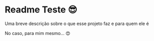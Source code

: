# Readme Teste 😎

Uma breve descrição sobre o que esse projeto faz e para quem ele é

No caso, para mim mesmo... 😍